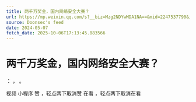 ```yaml
---
title: 两千万奖金，国内网络安全大赛？
url: https://mp.weixin.qq.com/s?__biz=Mzg2NDYwMDA1NA==&mid=2247537790&idx=1&sn=b1f694c6254027227242ab2e802db036
source: Doonsec's feed
date: 2024-05-07
fetch_date: 2025-10-06T17:13:45.883566
---
```


# 两千万奖金，国内网络安全大赛？

：
，
。

视频
小程序
赞
，轻点两下取消赞
在看
，轻点两下取消在看